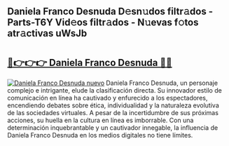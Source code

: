 ## Daniela Franco Desnuda D𝚎sn𝚞dos filtr𝚊dos - Parts-T6Y Vid𝚎os filtr𝚊dos - N𝚞evas f𝚘tos atr𝚊ctivas uWsJb

# <h2><a href="http://mb1104l.tromn.icu/?c=Daniela+Franco+Desnuda">🔗👉👉👉 Daniela Franco Desnuda 🔗🔗</a></h2>

[![Daniela Franco Desnuda nuevo](https://i.imgur.com/pEAQMta.gif)](http://mb1104l.tromn.icu/?c=Daniela+Franco+Desnuda)
Daniela Franco Desnuda, un personaje complejo e intrigante, elude la clasificación directa. Su innovador estilo de comunicación en línea ha cautivado y enfurecido a los espectadores, encendiendo debates sobre ética, individualidad y la naturaleza evolutiva de las sociedades virtuales. A pesar de la incertidumbre de sus próximas acciones, su huella en la cultura en línea es imborrable. Con una determinación inquebrantable y un cautivador innegable, la influencia de Daniela Franco Desnuda en los medios digitales no tiene límites.
